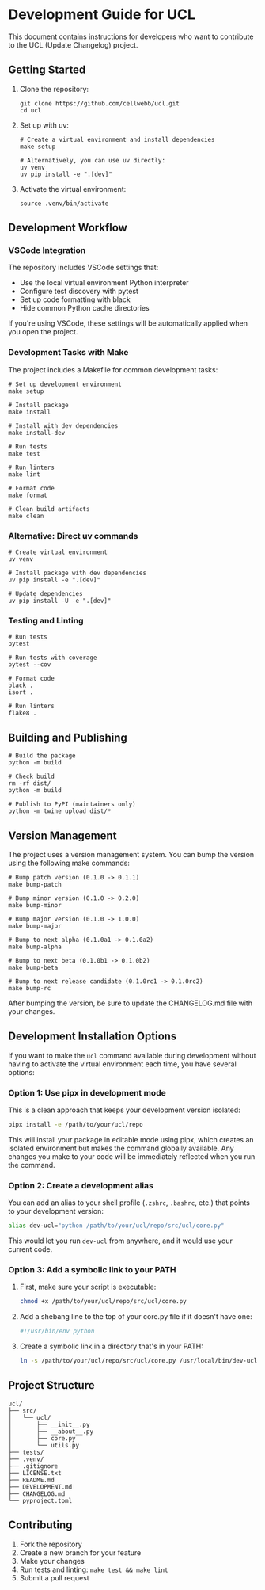 # Development Guide for UCL

This document contains instructions for developers who want to contribute to the UCL (Update Changelog) project.

## Getting Started

1. Clone the repository:

   ```console
   git clone https://github.com/cellwebb/ucl.git
   cd ucl
   ```

2. Set up with uv:

   ```console
   # Create a virtual environment and install dependencies
   make setup

   # Alternatively, you can use uv directly:
   uv venv
   uv pip install -e ".[dev]"
   ```

3. Activate the virtual environment:

   ```console
   source .venv/bin/activate
   ```

## Development Workflow

### VSCode Integration

The repository includes VSCode settings that:

- Use the local virtual environment Python interpreter
- Configure test discovery with pytest
- Set up code formatting with black
- Hide common Python cache directories

If you're using VSCode, these settings will be automatically applied when you open the project.

### Development Tasks with Make

The project includes a Makefile for common development tasks:

```console
# Set up development environment
make setup

# Install package
make install

# Install with dev dependencies
make install-dev

# Run tests
make test

# Run linters
make lint

# Format code
make format

# Clean build artifacts
make clean
```

### Alternative: Direct uv commands

```console
# Create virtual environment
uv venv

# Install package with dev dependencies
uv pip install -e ".[dev]"

# Update dependencies
uv pip install -U -e ".[dev]"
```

### Testing and Linting

```console
# Run tests
pytest

# Run tests with coverage
pytest --cov

# Format code
black .
isort .

# Run linters
flake8 .
```

## Building and Publishing

```console
# Build the package
python -m build

# Check build
rm -rf dist/
python -m build

# Publish to PyPI (maintainers only)
python -m twine upload dist/*
```

## Version Management

The project uses a version management system. You can bump the version using the following make commands:

```console
# Bump patch version (0.1.0 -> 0.1.1)
make bump-patch

# Bump minor version (0.1.0 -> 0.2.0)
make bump-minor

# Bump major version (0.1.0 -> 1.0.0)
make bump-major

# Bump to next alpha (0.1.0a1 -> 0.1.0a2)
make bump-alpha

# Bump to next beta (0.1.0b1 -> 0.1.0b2)
make bump-beta

# Bump to next release candidate (0.1.0rc1 -> 0.1.0rc2)
make bump-rc
```

After bumping the version, be sure to update the CHANGELOG.md file with your changes.

## Development Installation Options

If you want to make the `ucl` command available during development without having to activate the virtual environment each time, you have several options:

### Option 1: Use pipx in development mode

This is a clean approach that keeps your development version isolated:

```bash
pipx install -e /path/to/your/ucl/repo
```

This will install your package in editable mode using pipx, which creates an isolated environment but makes the command globally available. Any changes you make to your code will be immediately reflected when you run the command.

### Option 2: Create a development alias

You can add an alias to your shell profile (`.zshrc`, `.bashrc`, etc.) that points to your development version:

```bash
alias dev-ucl="python /path/to/your/ucl/repo/src/ucl/core.py"
```

This would let you run `dev-ucl` from anywhere, and it would use your current code.

### Option 3: Add a symbolic link to your PATH

1. First, make sure your script is executable:

   ```bash
   chmod +x /path/to/your/ucl/repo/src/ucl/core.py
   ```

2. Add a shebang line to the top of your core.py file if it doesn't have one:

   ```python
   #!/usr/bin/env python
   ```

3. Create a symbolic link in a directory that's in your PATH:

   ```bash
   ln -s /path/to/your/ucl/repo/src/ucl/core.py /usr/local/bin/dev-ucl
   ```

## Project Structure

```plaintext
ucl/
├── src/
│   └── ucl/
│       ├── __init__.py
│       ├── __about__.py
│       ├── core.py
│       └── utils.py
├── tests/
├── .venv/
├── .gitignore
├── LICENSE.txt
├── README.md
├── DEVELOPMENT.md
├── CHANGELOG.md
└── pyproject.toml
```

## Contributing

1. Fork the repository
2. Create a new branch for your feature
3. Make your changes
4. Run tests and linting: `make test && make lint`
5. Submit a pull request
